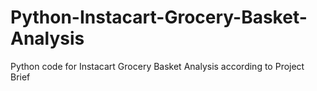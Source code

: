 # Python-Instacart-Grocery-Basket-Analysis
Python code for Instacart Grocery Basket Analysis according to Project Brief
